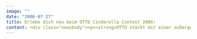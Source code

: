 ```yaml
---
image: ""
date: "2006-07-27"
title: Erlebe dich neu beim OTTO Cinderella Contest 2006!
content: <div class="newsbody"><p><strong>OTTO stärkt mit einer außergewöhnlichen Online-Kampagne sein Markenbild im Fashion-Segment. Passend zum Motto der Saison der Erlebnisse „Entdecke jetzt, was in dir steckt“ wird den OTTO-Kundinnen auf www.otto.de eine besondere Aktion angeboten.</strong></p><p>Bis zum 7. August können sich Frauen ab 18 Jahren bewerben, die eine Verwandlung erleben und mehr aus ihren Typ machen wollen. Eine kompetente Jury sucht unter allen Bewerberinnen die 100 Besten aus. Das Internetpublikum stimmt dann darüber ab, welche 10 Kandidatinnen ins Finale kommen und wählt anschließend die OTTO Cinderella 2006.</p><p>Im Fokus der mehrphasigen Kampagne steht nicht der Model-Typ, sondern die Frau, die Ausstrahlung besitzt, Selbstbewusstsein und eine natürliche Attraktivität. Otto.de schenkt den Bewerberinnen ein Profi-Styling und Expertentipps, wie sie ihren natürlichen Typ besser zur Geltung bringen können. Die Top Ten der Teilnehmerinnen erhalten von OTTO ein professionelles Fotoshooting, und die Fotos der Gewinnerin des „OTTO Cinderella Contest 2006“ werden sogar in einem OTTO-Katalog veröffentlicht.</p><p>"Lass Dich verzaubern" - so beginnt der aufwändig produzierte Video-Trailer, das kreative Herzstück der Microsite. In die Kampagne harmonisch integriert ist die Möglichkeit für alle OTTO-Kunden, in der "Ballstunde" exklusive Cinderella-Angebote in limitierter Stückzahl zu erwerben.</p><p>Idee und Umsetzung der Kampagne stammen von SinnerSchrader Studios. „Wir sind mit dem Ergebnis der Zusammenarbeit mit SinnerSchrader sehr zufrieden“ erklärt Dr. Thomas Schnieders, Direktor Neue Medien von OTTO. „Ziel der Online-Kampagne ist es, die Marke OTTO emotional und erlebbar zu gestalteten. Emotion und Vertrieb wird durch den Cinderella Contest 2006 optimal verbunden.“</p><p><a class="news-backlink" href="/de/"><svg class="svg-ico svg-ico--arrow-left"><use xlink&#58;href="#arrow-down"></use></svg>Zurück zur Presse Übersicht</a></p></div>
---
```

